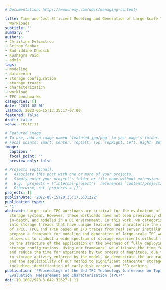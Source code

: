 ```yaml
---
# Documentation: https://wowchemy.com/docs/managing-content/

title: Time and Cost-Efficient Modeling and Generation of Large-Scale TPCC/TPCE/TPCH
  Workloads
subtitle: ''
summary: ''
authors:
- Christina Delimitrou
- Sriram Sankar
- Badriddine Khessib
- Kushagra Vaid
- admin
tags:
- modeling
- datacenter
- storage configuration
- storage traces
- characterization
- workload
- TPC benchmarks
categories: []
date: '2011-08-01'
lastmod: 2022-05-15T13:35:17-07:00
featured: false
draft: false
venue: TPCTC'11

# Featured image
# To use, add an image named `featured.jpg/png` to your page's folder.
# Focal points: Smart, Center, TopLeft, Top, TopRight, Left, Right, BottomLeft, Bottom, BottomRight.
image:
  caption: ''
  focal_point: ''
  preview_only: false

# Projects (optional).
#   Associate this post with one or more of your projects.
#   Simply enter your project's folder or file name without extension.
#   E.g. `projects = ["internal-project"]` references `content/project/deep-learning/index.md`.
#   Otherwise, set `projects = []`.
projects: []
publishDate: '2022-05-15T20:35:17.533122Z'
publication_types:
- '1'
abstract: Large-scale TPC workloads are critical for the evaluation of datacenter-scale
  storage systems. However, these workloads have not been previously characterized,
  in-depth, and modeled in a DC environment. In this work, we categorize the TPC workloads
  into storage threads that have unique features and characterize the storage activity
  of TPCC, TPCE and TPCH based on I/O traces from real server installations. We also
  propose a framework for modeling and generation of large-scale TPC workloads, which
  allows us to conduct a wide spectrum of storage experiments without requiring knowledge
  on the structure of the application or the overhead of fully deploying it in different
  storage configurations. Using our framework, we eliminate the time for TPC setup
  and reduce the time for experiments by two orders of magnitude, due to the compression
  in storage activity enforced by the model. We demonstrate the accuracy of the model
  and the applicability of our method to significant datacenter storage challenges,
  including identification of early disk errors, and SSD caching.
publication: '*Proceedings of the 3rd TPC Technology Conference on Topics in Performance
  Evaluation, Measurement and Characterization (TPC)*'
doi: 10.1007/978-3-642-32627-1_11
---
```

